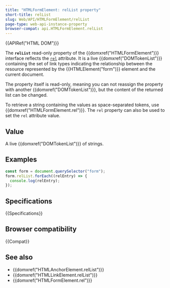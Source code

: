 ```yaml
---
title: "HTMLFormElement: relList property"
short-title: relList
slug: Web/API/HTMLFormElement/relList
page-type: web-api-instance-property
browser-compat: api.HTMLFormElement.relList
---
```


{{APIRef("HTML DOM")}}

The **`relList`** read-only property of the {{domxref("HTMLFormElement")}} interface reflects the [`rel`](/en-US/docs/Web/HTML/Reference/Attributes/rel) attribute. It is a live {{domxref("DOMTokenList")}} containing the set of link types indicating the relationship between the resource represented by the {{HTMLElement("form")}} element and the current document.

The property itself is read-only, meaning you can not reassign the property with another {{domxref("DOMTokenList")}}, but the content of the returned list can be changed.

To retrieve a string containing the values as space-separated tokens, use {{domxref("HTMLFormElement.rel")}}. The `rel` property can also be used to set the `rel` attribute value.

## Value

A live {{domxref("DOMTokenList")}} of strings.

## Examples

```js
const form = document.querySelector("form");
form.relList.forEach((relEntry) => {
  console.log(relEntry);
});
```

## Specifications

{{Specifications}}

## Browser compatibility

{{Compat}}

## See also

- {{domxref("HTMLAnchorElement.relList")}}
- {{domxref("HTMLLinkElement.relList")}}
- {{domxref("HTMLFormElement.rel")}}
